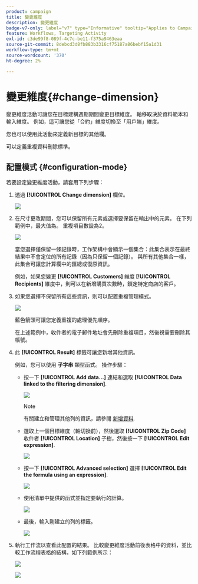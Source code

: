 ```yaml
---
product: campaign
title: 變更維度
description: 變更維度
badge-v7-only: label="v7" type="Informative" tooltip="Applies to Campaign Classic v7 only"
feature: Workflows, Targeting Activity
exl-id: c3de99f8-089f-4c7c-be11-f375a9463eaa
source-git-commit: 8debcd3d8fb883b3316cf75187a86bebf15a1d31
workflow-type: tm+mt
source-wordcount: '370'
ht-degree: 2%

---
```


# 變更維度{#change-dimension}



變更維度活動可讓您在目標建構週期期間變更目標維度。 軸移取決於資料範本和輸入維度。 例如，這可讓您從「合約」維度切換至「用戶端」維度。

您也可以使用此活動來定義新目標的其他欄。

可以定義重複資料刪除標準。

## 配置模式 {#configuration-mode}

若要設定變更維度活動，請套用下列步驟：

1. 透過 **[!UICONTROL Change dimension]** 欄位。

   ![](assets/s_user_change_dimension_param1.png)

1. 在尺寸更改期間，您可以保留所有元素或選擇要保留在輸出中的元素。 在下列範例中，最大值為。 重複項目數設為2。

   ![](assets/s_user_change_dimension_limit.png)

   當您選擇僅保留一條記錄時，工作架構中會顯示一個集合：此集合表示在最終結果中不會定位的所有記錄（因為只保留一個記錄）。 與所有其他集合一樣，此集合可讓您計算欄中的匯總或復原資訊。

   例如，如果您變更 **[!UICONTROL Customers]** 維度 **[!UICONTROL Recipients]** 維度中，則可以在新增購買次數時，鎖定特定商店的客戶。

1. 如果您選擇不保留所有這些資訊，則可以配置重複管理模式。

   ![](assets/s_user_change_dimension_param2.png)

   藍色箭頭可讓您定義重複的處理優先順序。

   在上述範例中，收件者的電子郵件地址會先刪除重複項目，然後視需要刪除其帳號。

1. 此 **[!UICONTROL Result]** 標籤可讓您新增其他資訊。

   例如，您可以使用 **子字串** 類型函式。 操作步驟：

   * 按一下 **[!UICONTROL Add data...]** 連結和選取 **[!UICONTROL Data linked to the filtering dimension]**.

      ![](assets/wf_change-dimension_sample_01.png)

      >[!NOTE]
      >
      >有關建立和管理其他列的資訊，請參閱 [新增資料](query.md#adding-data).

   * 選取上一個目標維度（軸切換前），然後選取 **[!UICONTROL Zip Code]** 收件者 **[!UICONTROL Location]** 子樹，然後按一下 **[!UICONTROL Edit expression]**.

      ![](assets/wf_change-dimension_sample_02.png)

   * 按一下 **[!UICONTROL Advanced selection]** 選擇 **[!UICONTROL Edit the formula using an expression]**.

      ![](assets/wf_change-dimension_sample_03.png)

   * 使用清單中提供的函式並指定要執行的計算。

      ![](assets/wf_change-dimension_sample_04.png)

   * 最後，輸入剛建立的列的標籤。

      ![](assets/wf_change-dimension_sample_05.png)

1. 執行工作流以查看此配置的結果。 比較變更維度活動前後表格中的資料，並比較工作流程表格的結構，如下列範例所示：

   ![](assets/wf_change-dimension_sample_06.png)

   ![](assets/wf_change-dimension_sample_07.png)
